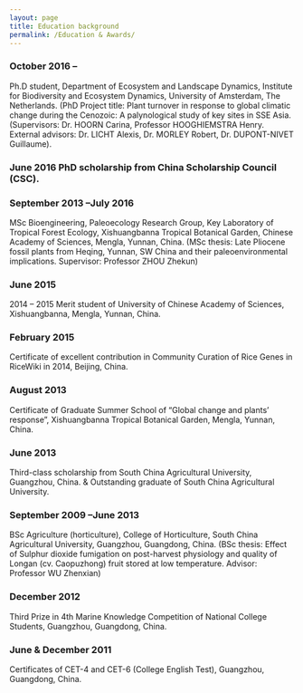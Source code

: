 ```yaml
---
layout: page
title: Education background
permalink: /Education & Awards/
---
```



### October 2016 – 

Ph.D student, Department of Ecosystem and Landscape Dynamics, Institute for Biodiversity and 
Ecosystem Dynamics, University of Amsterdam, The Netherlands. (PhD Project title: Plant turnover 
in response to global climatic change during the Cenozoic: A palynological study of key sites in SSE Asia. 
(Supervisors: Dr. HOORN Carina, Professor HOOGHIEMSTRA Henry. External advisors: Dr. LICHT Alexis, Dr. MORLEY Robert, Dr. DUPONT-NIVET Guillaume).


### June 2016	PhD scholarship from China Scholarship Council (CSC).


### September 2013 –July 2016

MSc Bioengineering, Paleoecology Research Group, Key Laboratory of Tropical Forest Ecology, 
Xishuangbanna Tropical Botanical Garden, Chinese Academy of Sciences, Mengla, Yunnan, China. (MSc thesis: Late Pliocene fossil plants from Heqing, Yunnan, SW China and their paleoenvironmental implications. Supervisor: Professor ZHOU Zhekun)


### June 2015

2014 – 2015 Merit student of University of Chinese Academy of Sciences, Xishuangbanna, Mengla, Yunnan, China.


### February 2015

Certificate of excellent contribution in Community Curation of Rice Genes in RiceWiki in 2014, Beijing, China.


### August 2013

Certificate of Graduate Summer School of “Global change and plants’ response”, Xishuangbanna Tropical Botanical Garden, Mengla, Yunnan, China.

### June 2013

Third-class scholarship from South China Agricultural University, Guangzhou, China. 
& Outstanding graduate of South China Agricultural University.

### September 2009 –June 2013

BSc Agriculture (horticulture), College of Horticulture, South China Agricultural University, Guangzhou, 
Guangdong, China. (BSc thesis: Effect of Sulphur dioxide fumigation on post-harvest physiology and quality of Longan (cv. Caopuzhong) fruit stored at low temperature. Advisor: Professor WU Zhenxian)


### December 2012

Third Prize in 4th Marine Knowledge Competition of National College Students, Guangzhou, Guangdong, China.

### June & December 2011

Certificates of CET-4 and CET-6 (College English Test), Guangzhou, Guangdong, China.

